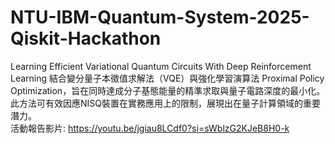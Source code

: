 # NTU-IBM-Quantum-System-2025-Qiskit-Hackathon
Learning Efficient Variational Quantum Circuits With Deep Reinforcement Learning 結合變分量子本徵值求解法（VQE）與強化學習演算法 Proximal Policy Optimization，旨在同時達成分子基態能量的精準求取與量子電路深度的最小化。此方法可有效因應NISQ裝置在實務應用上的限制，展現出在量子計算領域的重要潛力。  
活動報告影片: https://youtu.be/jgiau8LCdf0?si=sWblzG2KJeB8H0-k  

